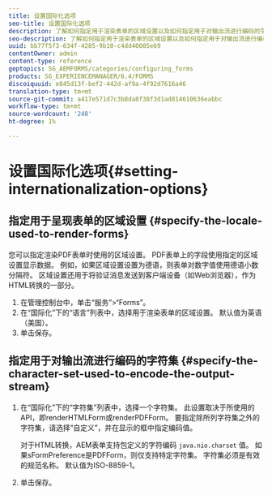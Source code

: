 ```yaml
---
title: 设置国际化选项
seo-title: 设置国际化选项
description: 了解如何指定用于渲染表单的区域设置以及如何指定用于对输出流进行编码的字符集。
seo-description: 了解如何指定用于渲染表单的区域设置以及如何指定用于对输出流进行编码的字符集。
uuid: bb77f5f3-634f-4285-9b10-c4dd40085e69
contentOwner: admin
content-type: reference
geptopics: SG_AEMFORMS/categories/configuring_forms
products: SG_EXPERIENCEMANAGER/6.4/FORMS
discoiquuid: e845d13f-bef2-442d-af9a-4f92d7616a46
translation-type: tm+mt
source-git-commit: a417e571d7c3b8da8f38f3d1ad814610636eabbc
workflow-type: tm+mt
source-wordcount: '248'
ht-degree: 1%

---
```



# 设置国际化选项{#setting-internationalization-options}

## 指定用于呈现表单的区域设置 {#specify-the-locale-used-to-render-forms}

您可以指定渲染PDF表单时使用的区域设置。 PDF表单上的字段使用指定的区域设置显示数据。 例如，如果区域设置设置为德语，则表单对数字值使用德语小数分隔符。 区域设置还用于将验证消息发送到客户端设备（如Web浏览器），作为HTML转换的一部分。

1. 在管理控制台中，单击“服务”>“Forms”。
1. 在“国际化”下的“语言”列表中，选择用于渲染表单的区域设置。 默认值为英语（美国）。
1. 单击保存。

## 指定用于对输出流进行编码的字符集 {#specify-the-character-set-used-to-encode-the-output-stream}

1. 在“国际化”下的“字符集”列表中，选择一个字符集。 此设置取决于所使用的API，即renderHTMLForm或renderPDFForm。 要指定除所列字符集之外的字符集，请选择“自定义”，并在显示的框中指定编码值。

   对于HTML转换，AEM表单支持包定义的字符编码 `java.nio.charset` 值。 如果sFormPreference是PDFForm，则仅支持特定字符集。 字符集必须是有效的规范名称。 默认值为ISO-8859-1。

1. 单击保存。


